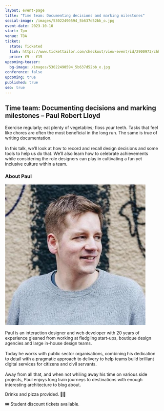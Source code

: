 ```yaml
---
layout: event-page
title: "Time team: Documenting decisions and marking milestones"
social-image: /images/53022490594_5b637d52bb_o.jpg
event-date: 2023-10-10
start: 7pm
venue: TBA
ticket:
  state: Ticketed
  link: https://www.tickettailor.com/checkout/view-event/id/2900973/chk/7689/?modal_widget=true&widget=true
  price: £9 - £15
upcoming-teaser:
  bg-image: /images/53022490594_5b637d52bb_o.jpg
conference: false
upcoming: true
published: true
seo: true
---
```

## Time team: Documenting decisions and marking milestones – Paul Robert Lloyd  

Exercise regularly; eat plenty of vegetables; floss your teeth. Tasks that feel like chores are often the most beneficial in the long run. The same is true of writing documentation.\
\
In this talk, we’ll look at how to record and recall design decisions and some tools to help us do that. We’ll also learn how to celebrate achievements while considering the role designers can play in cultivating a fun yet inclusive culture within a team.

### About Paul

<img src="/images/paul-robert-lloyd.jpeg" alt="Head shot of Paul Robert Lloyd" class="image-align-right"/>

Paul is an interaction designer and web developer with 20 years of experience gleaned from working at fledgling start-ups, boutique design agencies and large in-house design teams.\
\
Today he works with public sector organisations, combining his dedication to detail with a pragmatic approach to delivery to help teams build brilliant digital services for citizens and civil servants.\
\
Away from all that, and when not whiling away his time on various side projects, Paul enjoys long train journeys to destinations with enough interesting architecture to blog about.

Drinks and pizza provided. 🍕🥤

🎟️ Student discount tickets available.